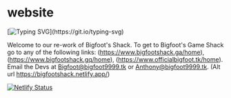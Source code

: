 # website
[![Typing SVG](https://readme-typing-svg.herokuapp.com?center=true&vCenter=true&lines=Bigfoot's+Game+Shack;Created+by+Bigfoot9999+%26+Mr.+Boss;The+best+arcade+%26+action+games!)](https://git.io/typing-svg)

Welcome to our re-work of Bigfoot's Shack. To get to Bigfoot's Game Shack go to any of the following links: (https://www.bigfootshack.ga/home), (https://www.bigfootshack.gq/home), (https://www.officialbigfoot.tk/home). Email the Devs at Bigfoot@bigfoot9999.tk or Anthony@bigfoot9999.tk. (Alt url https://bigfootshack.netlify.app/) 

[![Netlify Status](https://api.netlify.com/api/v1/badges/5cd17b72-864a-48c4-92ef-44b219b27eaa/deploy-status)](https://app.netlify.com/sites/bigfootshack/deploys)
